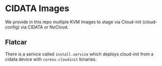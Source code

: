 # CIDATA Images

We provide in this repo multiple KVM Images to stage via Cloud-init (cloud-config) via CIDATA or NoCloud.

## Flatcar
There is a serivce called `install.service` which deploys cloud-init from a cidata device with `coreos-cloudinit` binaries.
